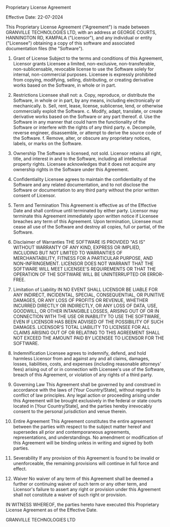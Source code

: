 Proprietary License Agreement

Effective Date: 22-07-2024

This Proprietary License Agreement ("Agreement") is made between GRANVILLE TECHNOLOGIES LTD, with an address at GEORGE COURTS, HANNINGTON RD, KAMPALA ("Licensor"), and any individual or entity ("Licensee") obtaining a copy of this software and associated documentation files (the "Software").

1. Grant of License
   Subject to the terms and conditions of this Agreement, Licensor grants Licensee a limited, non-exclusive, non-transferable, non-sublicensable, revocable license to use the Software solely for internal, non-commercial purposes. Licensee is expressly prohibited from copying, modifying, selling, distributing, or creating derivative works based on the Software, in whole or in part.

2. Restrictions
   Licensee shall not:
   a. Copy, reproduce, or distribute the Software, in whole or in part, by any means, including electronically or mechanically.
   b. Sell, rent, lease, license, sublicense, lend, or otherwise commercially exploit the Software.
   c. Modify, adapt, translate, or create derivative works based on the Software or any part thereof.
   d. Use the Software in any manner that could harm the functionality of the Software or interfere with the rights of any third party.
   e. Decompile, reverse engineer, disassemble, or attempt to derive the source code of the Software.
   f. Remove, alter, or obscure any proprietary notices, labels, or marks on the Software.

3. Ownership
   The Software is licensed, not sold. Licensor retains all right, title, and interest in and to the Software, including all intellectual property rights. Licensee acknowledges that it does not acquire any ownership rights in the Software under this Agreement.

4. Confidentiality
   Licensee agrees to maintain the confidentiality of the Software and any related documentation, and to not disclose the Software or documentation to any third party without the prior written consent of Licensor.

5. Term and Termination
   This Agreement is effective as of the Effective Date and shall continue until terminated by either party. Licensor may terminate this Agreement immediately upon written notice if Licensee breaches any term of this Agreement. Upon termination, Licensee must cease all use of the Software and destroy all copies, full or partial, of the Software.

6. Disclaimer of Warranties
   THE SOFTWARE IS PROVIDED "AS IS" WITHOUT WARRANTY OF ANY KIND, EXPRESS OR IMPLIED, INCLUDING BUT NOT LIMITED TO WARRANTIES OF MERCHANTABILITY, FITNESS FOR A PARTICULAR PURPOSE, AND NON-INFRINGEMENT. LICENSOR DOES NOT WARRANT THAT THE SOFTWARE WILL MEET LICENSEE'S REQUIREMENTS OR THAT THE OPERATION OF THE SOFTWARE WILL BE UNINTERRUPTED OR ERROR-FREE.

7. Limitation of Liability
   IN NO EVENT SHALL LICENSOR BE LIABLE FOR ANY INDIRECT, INCIDENTAL, SPECIAL, CONSEQUENTIAL, OR PUNITIVE DAMAGES, OR ANY LOSS OF PROFITS OR REVENUE, WHETHER INCURRED DIRECTLY OR INDIRECTLY, OR ANY LOSS OF DATA, USE, GOODWILL, OR OTHER INTANGIBLE LOSSES, ARISING OUT OF OR IN CONNECTION WITH THE USE OR INABILITY TO USE THE SOFTWARE, EVEN IF LICENSOR HAS BEEN ADVISED OF THE POSSIBILITY OF SUCH DAMAGES. LICENSOR'S TOTAL LIABILITY TO LICENSEE FOR ALL CLAIMS ARISING OUT OF OR RELATING TO THIS AGREEMENT SHALL NOT EXCEED THE AMOUNT PAID BY LICENSEE TO LICENSOR FOR THE SOFTWARE.

8. Indemnification
   Licensee agrees to indemnify, defend, and hold harmless Licensor from and against any and all claims, damages, losses, liabilities, costs, and expenses (including reasonable attorneys' fees) arising out of or in connection with Licensee's use of the Software, breach of this Agreement, or violation of any rights of a third party.

9. Governing Law
   This Agreement shall be governed by and construed in accordance with the laws of [Your Country/State], without regard to its conflict of law principles. Any legal action or proceeding arising under this Agreement will be brought exclusively in the federal or state courts located in [Your Country/State], and the parties hereby irrevocably consent to the personal jurisdiction and venue therein.

10. Entire Agreement
    This Agreement constitutes the entire agreement between the parties with respect to the subject matter hereof and supersedes all prior and contemporaneous agreements, representations, and understandings. No amendment or modification of this Agreement will be binding unless in writing and signed by both parties.

11. Severability
    If any provision of this Agreement is found to be invalid or unenforceable, the remaining provisions will continue in full force and effect.

12. Waiver
    No waiver of any term of this Agreement shall be deemed a further or continuing waiver of such term or any other term, and Licensor's failure to assert any right or provision under this Agreement shall not constitute a waiver of such right or provision.

IN WITNESS WHEREOF, the parties hereto have executed this Proprietary License Agreement as of the Effective Date.

GRANVILLE TECHNOLOGIES LTD

